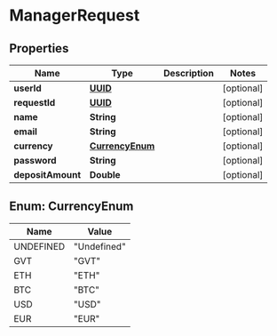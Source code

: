 
# ManagerRequest

## Properties
Name | Type | Description | Notes
------------ | ------------- | ------------- | -------------
**userId** | [**UUID**](UUID.md) |  |  [optional]
**requestId** | [**UUID**](UUID.md) |  |  [optional]
**name** | **String** |  |  [optional]
**email** | **String** |  |  [optional]
**currency** | [**CurrencyEnum**](#CurrencyEnum) |  |  [optional]
**password** | **String** |  |  [optional]
**depositAmount** | **Double** |  |  [optional]


<a name="CurrencyEnum"></a>
## Enum: CurrencyEnum
Name | Value
---- | -----
UNDEFINED | &quot;Undefined&quot;
GVT | &quot;GVT&quot;
ETH | &quot;ETH&quot;
BTC | &quot;BTC&quot;
USD | &quot;USD&quot;
EUR | &quot;EUR&quot;



